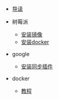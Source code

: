 * [导读](/README.md)
    

* 树莓派
    - [安装镜像](zh-cn/raspberry/镜像安装.md)
    - [安装docker](zh-cn/raspberry/docker安装.md)

* google
    - [安装同步插件](zh-cn/google/chrome.md)

* docker
    - [教程](zh-cn/docker/README.md)